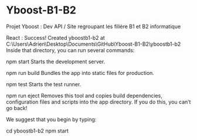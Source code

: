 # Yboost-B1-B2
 Projet Yboost : Dev API / Site regroupant les filière B1 et B2 informatique






 React :
 Success! Created yboostb1-b2 at C:\Users\Adrien\Desktop\Documents\GitHub\Yboost-B1-B2\yboostb1-b2
Inside that directory, you can run several commands:

  npm start
    Starts the development server.

  npm run build
    Bundles the app into static files for production.

  npm test
    Starts the test runner.

  npm run eject
    Removes this tool and copies build dependencies, configuration files
    and scripts into the app directory. If you do this, you can’t go back!

We suggest that you begin by typing:

  cd yboostb1-b2
  npm start

